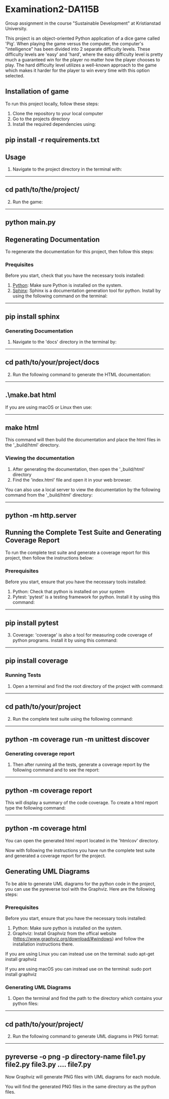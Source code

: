 # Examination2-DA115B
Group assignment in the course "Sustainable Development" at Kristianstad University.

This project is an object-oriented Python application of a dice game called 'Pig'. When playing the game versus the computer, the computer's "intelligence" has been divided into 2 separate difficulty levels. These difficulty levels are 'easy' and 'hard', where the easy difficulty level is pretty much a guaranteed win for the player no matter how the player chooses to play. The hard difficulty level utilizes a well-known approach to the game which makes it harder for the player to win every time with this option selected.

## Installation of game

To run this project locally, follow these steps:

1. Clone the repository to your local computer
2. Go to the projects directory
3. Install the required dependencies using:

pip install -r requirements.txt
-----

## Usage

1. Navigate to the project directory in the terminal with:

-----
cd path/to/the/project/
-----

2. Run the game:
-----
python main.py
-----





## Regenerating Documentation

To regenerate the documentation for this project, then follow this steps:

### Prequisites

Before you start, check that you have the necessary tools installed:

1. [Python](https://python.org/downloads/): Make sure Python is installed on the system.
2. [Sphinx](https://www.sphinx-doc.org/): Sphinx is a documentation generation tool for python. Install by using the following command on the terminal:

----
pip install sphinx
----

### Generating Documentation

1. Navigate to the 'docs' directory in the terminal by:

----
cd path/to/your/project/docs
----

2. Run the following command to generate the HTML documentation:

----
.\make.bat html
----

If you are using macOS or Linux then use:

----
make html
----

This command will then build the documentation and place the html files in the '_build/html' directory.

### Viewing the documentation

1. After generating the documentation, then open the '_build/html' directory
2. Find the 'index.html' file and open it in your web browser.

You can also use a local server to view the documentation by the following command from the '_build/html' directory:

----
python -m http.server
----






## Running the Complete Test Suite and Generating Coverage Report

To run the complete test suite and generate a coverage report for this project, then follow the instructions below:

### Prerequisites

Before you start, ensure that you have the necessary tools installed:

1. Python: Check that python is installed on your system
2. Pytest: 'pytest' is a testing framework for python. Install it by using this command:

----
pip install pytest
----

3. Coverage: 'coverage' is also a tool for measuring code coverage of python programs. Install it by using this command:

----
pip install coverage
----

### Running Tests

1. Open a terminal and find the root directory of the project with command:

----
cd path/to/your/project
----

2. Run the complete test suite using the following command:

----
python -m coverage run -m unittest discover <your directory here>
----

### Generating coverage report

1. Then after running all the tests, generate a coverage report by the following command and to see the report:

----
python -m coverage report
----

This will display a summary of the code coverage. To create a html report type the following command:

----
python -m coverage html
----

You can open the generated html report located in the 'htmlcov' directory.

Now with following the instructions you have run the complete test suite and generated a coverage report for the project.





## Generating UML Diagrams

To be able to generate UML diagrams for the python code in the project, you can use the pyreverse tool with the Graphviz. Here are the following steps:

### Prerequisites

Before you start, ensure that you have the necessary tools installed:

1. Python: Make sure python is installed on the system.
2. Graphviz: Install Graphviz from the offical website (https://www.graphviz.org/download/#windows) and follow the installation instructions there.

If you are using Linux you can instead use on the terminal: sudo apt-get install graphviz

If you are using macOS you can instead use on the terminal: sudo port install graphviz


### Generating UML Diagrams

1. Open the terminal and find the path to the directory which contains your python files:

------
cd path/to/your/project/
------

2. Run the following command to generate UML diagrams in PNG format:

-----
pyreverse -o png -p directory-name file1.py file2.py file3.py .... file7.py
-----

Now Graphviz will generate PNG files with UML diagrams for each module.

You will find the generated PNG files in the same directory as the python files.

